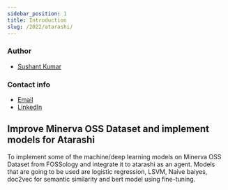 ```yaml
---
sidebar_position: 1
title: Introduction
slug: /2022/atarashi/
---
```


<!--
SPDX-License-Identifier: CC-BY-SA-4.0

SPDX-FileCopyrightText: 2022 Gaurav Mishra <mishra.gaurav@siemens.com>
SPDX-FileCopyrightTest: 2022 Siemens AG
-->

### Author

- [Sushant Kumar](https://github.com/its-sushant)

### Contact info

- [Email](mailto:sushantmishra02102002@gmail.com)
- [LinkedIn](https://www.linkedin.com/in/its-sushant/)

## Improve Minerva OSS Dataset and implement models for Atarashi

To implement some of the machine/deep learning models on Minerva OSS Dataset
from FOSSology and integrate it to atarashi as an agent. Models that are going
to be used are logistic regression, LSVM, Naive baiyes, doc2vec for semantic
similarity and bert model using fine-tuning.
